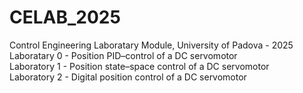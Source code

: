 # CELAB_2025
Control Engineering Laboratary Module, University of Padova - 2025 <br>
Laboratary 0 - Position PID–control of a DC servomotor <br>
Laboratory 1 - Position state–space control of a DC servomotor <br>
Laboratory 2 - Digital position control of a DC servomotor
